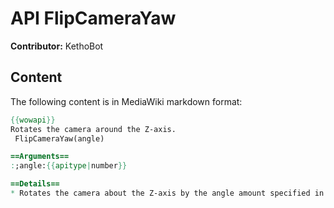 # API FlipCameraYaw

**Contributor:** KethoBot

## Content

The following content is in MediaWiki markdown format:

```mediawiki
{{wowapi}}
Rotates the camera around the Z-axis.
 FlipCameraYaw(angle)

==Arguments==
:;angle:{{apitype|number}}

==Details==
* Rotates the camera about the Z-axis by the angle amount specified in degrees.
```